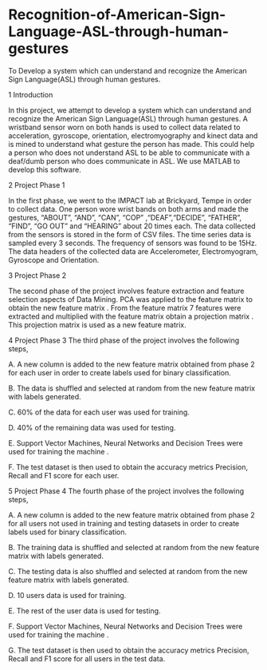 # Recognition-of-American-Sign-Language-ASL-through-human-gestures
To Develop a system which can understand and recognize the American Sign Language(ASL) through human gestures. 

1 Introduction

In this project, we attempt to develop a system which can understand and recognize the American Sign Language(ASL) through human gestures. A wristband sensor worn on both hands is used to collect data related to acceleration, gyroscope, orientation, electromyography and kinect data and is mined to understand what gesture the person has made. This could help a person who does not understand ASL to be able to communicate with a deaf/dumb person who does communicate in ASL. We use MATLAB to develop this software.


2 Project Phase 1

In the first phase, we went to the IMPACT lab at Brickyard, Tempe in order to collect data. One person wore wrist bands on both arms and made the gestures, “ABOUT”, “AND”, “CAN”, “COP” ,“DEAF”,“DECIDE”, “FATHER”, “FIND”, “GO OUT” and “HEARING” about 20 times each. The data collected from the sensors is stored in the form of CSV files. The time series data is sampled every 3 seconds. The frequency of sensors was found to be 15Hz. The data headers of the collected data are Accelerometer, Electromyogram, Gyroscope and Orientation.


3 Project Phase 2

The second phase of the project involves feature extraction and feature selection aspects of Data Mining. PCA was applied to the feature matrix to obtain the new feature matrix . From the feature matrix 7 features were extracted and multiplied with the feature matrix obtain a projection matrix . This projection matrix is used as a new feature matrix.

4 Project Phase 3
The third phase of the project involves the following steps,

A. A new column is added to the new feature matrix obtained from phase 2 for each user in order to create labels used for binary classification.

B. The data is shuffled and selected at random from the new feature matrix with labels generated.

C. 60% of the data for each user was used for training.

D. 40% of the remaining data was used for testing.

E. Support Vector Machines, Neural Networks and Decision Trees were used for training the machine .

F. The test dataset is then used to obtain the accuracy metrics Precision, Recall and F1 score for each user.

5 Project Phase 4
The fourth phase of the project involves the following steps,

A. A new column is added to the new feature matrix obtained from phase 2 for all users not used in training and testing datasets in order to create labels used for binary classification.

B. The training data is shuffled and selected at random from the new feature matrix with labels generated.

C. The testing data is also shuffled and selected at random from the new feature matrix with labels generated.

D. 10 users data is used for training.

E. The rest of the user data is used for testing.

F. Support Vector Machines, Neural Networks and Decision Trees were used for training the machine .

G. The test dataset is then used to obtain the accuracy metrics Precision, Recall and F1 score for all users in the test data.
